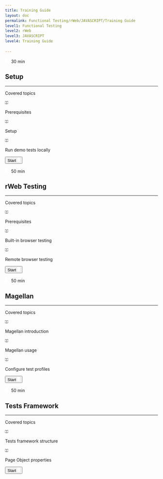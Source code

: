 ```yaml
---
title: Training Guide
layout: doc
permalink: Functional Testing/rWeb/JAVASCRIPT/Training Guide
level1: Functional Testing
level2: rWeb
level3: JAVASCRIPT
level4: Training Guide

---
```

<div class="training-placard training-placard__short">
<p class="training-time">
<span class="training-time__value training-time__short">
<img src="/images/training/icon-time.png" srcset="/images/training/icon-time%402x.png 2x, /images/training/icon-time%403x.png 3x" />
30 min
</span>
</p>
<div class="training-data">
<h2 class="training-data__title">Setup</h2>
<hr class="training-data__hr" />
<div class="training-data__topics">
<p class="training-data__topics-title">Covered topics</p>
<div class="training-data__topics-row">
<div class="training-data__topics-img">
<img src="/images/training/icon-book.png" srcset="/images/training/icon-book%402x.png 2x, /images/training/icon-book%403x.png 3x" />
</div>
<p class="training-data__topics-text">Prerequisites</p>
</div>
<div class="training-data__topics-row">
<div class="training-data__topics-img">
<img src="/images/training/icon-book.png" srcset="/images/training/icon-book%402x.png 2x, /images/training/icon-book%403x.png 3x" />
</div>
<p class="training-data__topics-text">Setup</p>
</div>
<div class="training-data__topics-row">
<div class="training-data__topics-img">
<img src="/images/training/icon-book.png" srcset="/images/training/icon-book%402x.png 2x, /images/training/icon-book%403x.png 3x" />
</div>
<p class="training-data__topics-text">Run demo tests locally</p>
</div>
</div>
<div class="training-start-btn-wrapper"><a href="/documentation/Functional Testing/rWeb/JAVASCRIPT/Training Guide/Setup/Prerequisites"><button class="training-start-btn">
<span>Start</span>
<img src="/images/training/icon-arrow.png" srcset="/images/training/icon-arrow%402x.png 2x, /images/training/icon-arrow%403x.png 3x">
</button></a></div>
</div>
</div>
<div class="training-placard training-placard__medium">
<p class="training-time">
<span class="training-time__value training-time__medium">
<img src="/images/training/icon-time.png" srcset="/images/training/icon-time%402x.png 2x, /images/training/icon-time%403x.png 3x" />
50 min
</span>
</p>
<div class="training-data">
<h2 class="training-data__title">rWeb Testing</h2>
<hr class="training-data__hr" />
<div class="training-data__topics">
<p class="training-data__topics-title">Covered topics</p>
<div class="training-data__topics-row">
<div class="training-data__topics-img">
<img src="/images/training/icon-book.png" srcset="/images/training/icon-book%402x.png 2x, /images/training/icon-book%403x.png 3x" />
</div>
<p class="training-data__topics-text">Prerequisites</p>
</div>
<div class="training-data__topics-row">
<div class="training-data__topics-img">
<img src="/images/training/icon-book.png" srcset="/images/training/icon-book%402x.png 2x, /images/training/icon-book%403x.png 3x" />
</div>
<p class="training-data__topics-text">Built-in browser testing</p>
</div>
<div class="training-data__topics-row">
<div class="training-data__topics-img">
<img src="/images/training/icon-book.png" srcset="/images/training/icon-book%402x.png 2x, /images/training/icon-book%403x.png 3x" />
</div>
<p class="training-data__topics-text">Remote browser testing</p>
</div>
</div>
<div class="training-start-btn-wrapper"><a href="/documentation/Functional Testing/rWeb/JAVASCRIPT/Training Guide/rWeb Testing/Prerequisites"><button class="training-start-btn">
<span>Start</span>
<img src="/images/training/icon-arrow.png" srcset="/images/training/icon-arrow%402x.png 2x, /images/training/icon-arrow%403x.png 3x">
</button></a></div>
</div>
</div>
<div class="training-placard training-placard__medium">
<p class="training-time">
<span class="training-time__value training-time__medium">
<img src="/images/training/icon-time.png" srcset="/images/training/icon-time%402x.png 2x, /images/training/icon-time%403x.png 3x" />
50 min
</span>
</p>
<div class="training-data">
<h2 class="training-data__title">Magellan</h2>
<hr class="training-data__hr" />
<div class="training-data__topics">
<p class="training-data__topics-title">Covered topics</p>
<div class="training-data__topics-row">
<div class="training-data__topics-img">
<img src="/images/training/icon-book.png" srcset="/images/training/icon-book%402x.png 2x, /images/training/icon-book%403x.png 3x" />
</div>
<p class="training-data__topics-text">Magellan introduction</p>
</div>
<div class="training-data__topics-row">
<div class="training-data__topics-img">
<img src="/images/training/icon-book.png" srcset="/images/training/icon-book%402x.png 2x, /images/training/icon-book%403x.png 3x" />
</div>
<p class="training-data__topics-text">Magellan usage</p>
</div>
<div class="training-data__topics-row">
<div class="training-data__topics-img">
<img src="/images/training/icon-book.png" srcset="/images/training/icon-book%402x.png 2x, /images/training/icon-book%403x.png 3x" />
</div>
<p class="training-data__topics-text">Configure test profiles</p>
</div>
</div>
<div class="training-start-btn-wrapper"><a href="/documentation/Functional Testing/rWeb/JAVASCRIPT/Training Guide/Magellan/Magellan usage"><button class="training-start-btn">
<span>Start</span>
<img src="/images/training/icon-arrow.png" srcset="/images/training/icon-arrow%402x.png 2x, /images/training/icon-arrow%403x.png 3x">
</button></a></div>
</div>
</div>
<div class="training-placard training-placard__medium">
<p class="training-time">
<span class="training-time__value training-time__medium">
<img src="/images/training/icon-time.png" srcset="/images/training/icon-time%402x.png 2x, /images/training/icon-time%403x.png 3x" />
50 min
</span>
</p>
<div class="training-data">
<h2 class="training-data__title">Tests Framework</h2>
<hr class="training-data__hr" />
<div class="training-data__topics">
<p class="training-data__topics-title">Covered topics</p>
<div class="training-data__topics-row">
<div class="training-data__topics-img">
<img src="/images/training/icon-book.png" srcset="/images/training/icon-book%402x.png 2x, /images/training/icon-book%403x.png 3x" />
</div>
<p class="training-data__topics-text">Tests framework structure</p>
</div>
<div class="training-data__topics-row">
<div class="training-data__topics-img">
<img src="/images/training/icon-book.png" srcset="/images/training/icon-book%402x.png 2x, /images/training/icon-book%403x.png 3x" />
</div>
<p class="training-data__topics-text">Page Object properties</p>
</div>
</div>
<div class="training-start-btn-wrapper"><a href="/documentation/Functional Testing/rWeb/JAVASCRIPT/Training Guide/Tests Framework/About the tests"><button class="training-start-btn">
<span>Start</span>
<img src="/images/training/icon-arrow.png" srcset="/images/training/icon-arrow%402x.png 2x, /images/training/icon-arrow%403x.png 3x">
</button></a></div>
</div>
</div>
